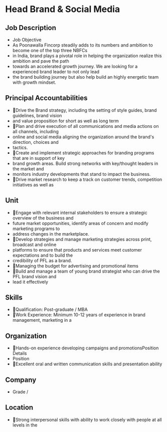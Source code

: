 # Head Brand & Social Media

## Job Description

* Job Objective
* As Poonawalla Fincorp steadily adds to its numbers and ambition to become one of the top three NBFCs
* in India, brand plays a pivotal role in helping the organization realize this ambition and pave the path
* towards an accelerated growth journey. We are looking for a experienced brand leader to not only lead
* the brand building journey but also help build an highly energetic team with growth mindset.

## Principal Accountabilities

* Drive the Brand strategy, including the setting of style guides, brand guidelines, brand vision
* and value proposition for short as well as long term
* Plan and drive execution of all communications and media actions on all channels, including
* online and social media aligning the organization around the brand's direction, choices and
* tactics.
* Create and implement strategic approaches for branding programs that are in support of key
* brand growth areas. Build strong networks with key/thought leaders in the market and
* monitors industry developments that stand to impact the business.
* Drive market research to keep a track on customer trends, competition initiatives as well as

## Unit

* Engage with relevant internal stakeholders to ensure a strategic overview of the business and
* future market opportunities, identify areas of concern and modify marketing programs to
* address changes in the marketplace.
* Develop strategies and manage marketing strategies across print, broadcast and online
* platforms to ensure that products and services meet customer expectations and to build the
* credibility of PFL as a brand.
* Managing the budget for advertising and promotional items
* Build and manage a team of young brand strategist who can drive the PFL brand vision and
* lead it effectively

## Skills

* Qualification: Post-graduate / MBA
* Work Experience: Minimum 10-12 years of experience in brand management, marketing in a

## Organization

* Hands-on experience developing campaigns and promotionsPosition Details
* Position
* Excellent oral and written communication skills and presentation ability

## Company

* Grade  /

## Location

* Strong interpersonal skills with ability to work closely with people at all levels in the
